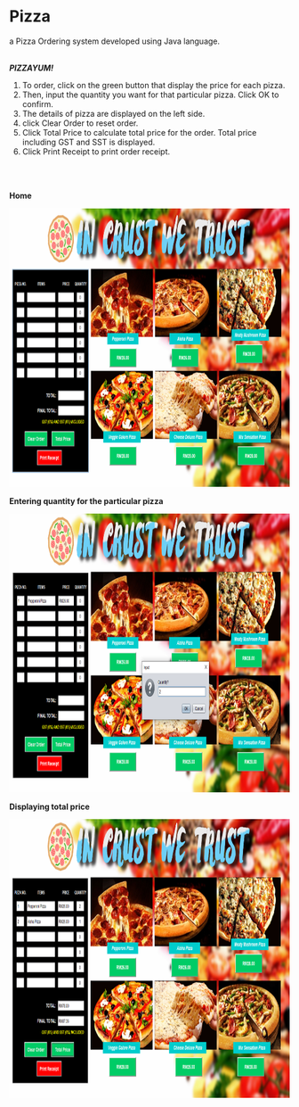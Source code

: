 # Pizza
a Pizza Ordering system developed using Java language.
<br>
<br>

_**PIZZAYUM!**_
1) To order, click on the green button that display the price for each pizza.
2) Then, input the quantity you want for that particular pizza. Click OK to confirm.
3) The details of pizza are displayed on the left side.
4) click Clear Order to reset order.
5) Click Total Price to calculate total price for the order. Total price including GST and SST is displayed.
6) Click Print Receipt to print order receipt.
<br>
<br>

**Home**
<p><img src="https://github.com/aisyahzck/Pizza/blob/master/img/home.PNG" width="950" height="500"/> 
<br>

**Entering quantity for the particular pizza**
<p><img src="https://github.com/aisyahzck/Pizza/blob/master/img/order.PNG" width="950" height="500"/> 
<br>

**Displaying total price**
<p><img src="https://github.com/aisyahzck/Pizza/blob/master/img/total.PNG" width="950" height="500"/>
